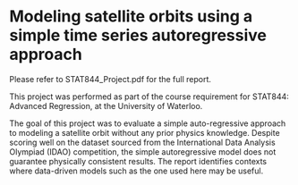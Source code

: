 # Modeling satellite orbits using a simple time series autoregressive approach

Please refer to STAT844_Project.pdf for the full report.

This project was performed as part of the course requirement for STAT844: Advanced Regression, at the University of Waterloo.

The goal of this project was to evaluate a simple auto-regressive approach to modeling a satellite orbit without any prior physics knowledge. 
Despite scoring well on the dataset sourced from the International Data Analysis Olympiad (IDAO) competition, the simple autoregressive model does not guarantee physically consistent results. 
The report identifies contexts where data-driven models such as the one used here may be useful.
